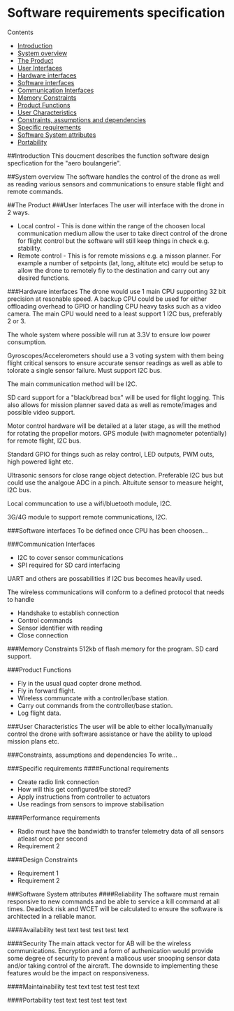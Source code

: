 # Software requirements specification

Contents
- [Introduction](https://github.com/FlyingBaguette/aero-boulangerie/blob/master/docs/requirement-specs/Software-requirements-specification.md#introduction)
- [System overview](https://github.com/FlyingBaguette/aero-boulangerie/blob/master/docs/requirement-specs/Software-requirements-specification.md#system-overview)
- [The Product](https://github.com/FlyingBaguette/aero-boulangerie/blob/master/docs/requirement-specs/Software-requirements-specification.md#the-product)
- [User Interfaces](https://github.com/FlyingBaguette/aero-boulangerie/blob/master/docs/requirement-specs/Software-requirements-specification.md#user-interfaces)
- [Hardware interfaces](https://github.com/FlyingBaguette/aero-boulangerie/blob/master/docs/requirement-specs/Software-requirements-specification.md#hardware-interfaces)
- [Software interfaces](https://github.com/FlyingBaguette/aero-boulangerie/blob/master/docs/requirement-specs/Software-requirements-specification.md#software-interfaces)
- [Communication Interfaces](https://github.com/FlyingBaguette/aero-boulangerie/blob/master/docs/requirement-specs/Software-requirements-specification.md#communication-interfaces)
- [Memory Constraints](https://github.com/FlyingBaguette/aero-boulangerie/blob/master/docs/requirement-specs/Software-requirements-specification.md#memory-constraints)
- [Product Functions](https://github.com/FlyingBaguette/aero-boulangerie/blob/master/docs/requirement-specs/Software-requirements-specification.md#product-functions)
- [User Characteristics](https://github.com/FlyingBaguette/aero-boulangerie/blob/master/docs/requirement-specs/Software-requirements-specification.md#user-characteristics)
- [Constraints, assumptions and dependencies](https://github.com/FlyingBaguette/aero-boulangerie/blob/master/docs/requirement-specs/Software-requirements-specification.md#constraints,-assumptions-and-dependencies)
- [Specific requirements](https://github.com/FlyingBaguette/aero-boulangerie/blob/master/docs/requirement-specs/Software-requirements-specification.md#specific-requirements)
- [Software System attributes](https://github.com/FlyingBaguette/aero-boulangerie/blob/master/docs/requirement-specs/Software-requirements-specification.md#software-system-attributes)
- [Portability](https://github.com/FlyingBaguette/aero-boulangerie/blob/master/docs/requirement-specs/Software-requirements-specification.md#portability)

##Introduction
This doucment describes the function software design specfication for the "aero boulangerie".

##System overview
The software handles the control of the drone as well as reading various sensors and communications to ensure stable flight and remote commands.

##The Product
###User Interfaces
The user will interface with the drone in 2 ways.
* Local control - This is done within the range of the choosen local communication medium allow the user to take direct control of the drone for flight control but the software will still keep things in check e.g. stability.
* Remote control - This is for remote missions e.g. a misson planner. For example a number of setpoints (lat, long, altitute etc) would be setup to allow the drone to remotely fly to the destination and carry out any desired functions.

###Hardware interfaces
The drone would use 1 main CPU supporting 32 bit precision at resonable speed. A backup CPU could be used for either offloading overhead to GPIO or handling CPU heavy tasks such as a video camera. The main CPU would need to a least support 1 I2C bus, preferably 2 or 3.

The whole system where possible will run at 3.3V to ensure low power consumption.

Gyroscopes/Accelerometers should use a 3 voting system with them being flight critical sensors to ensure accurate sensor readings as well as able to tolorate a single sensor failure. Must support I2C bus.

The main communication method will be I2C.

SD card support for a "black/bread box" will be used for flight logging. This also allows for mission planner saved data as well as remote/images and possible video support.

Motor control hardware will be detailed at a later stage, as will the method for rotating the propellor motors.
GPS module (with magnometer potentially) for remote flight, I2C bus.

Standard GPIO for things such as relay control, LED outputs, PWM outs, high powered light etc.

Ultrasonic sensors for close range object detection. Preferable I2C bus but could use the analgoue ADC in a pinch.
Altuitute sensor to measure height, I2C bus.

Local communcation to use a wifi/bluetooth module, I2C.

3G/4G module to support remote communications, I2C.


###Software interfaces
To be defined once CPU has been choosen...

###Communication Interfaces
- I2C to cover sensor communications
- SPI required for SD card interfacing

UART and others are possabilities if I2C bus becomes heavily used.

The  wireless communications will conform to a defined protocol that needs to handle
- Handshake to establish connection
- Control commands
- Sensor identifier with reading
- Close connection


###Memory Constraints
512kb of flash memory for the program.
SD card support.

###Product Functions
* Fly in the usual quad copter drone method.
* Fly in forward flight.
* Wireless communcate with a controller/base station.
* Carry out commands from the controller/base station.
* Log flight data.

###User Characteristics
The user will be able to either locally/manually control the drone with software assistance or have the ability to upload mission plans etc.

###Constraints, assumptions and dependencies
To write...

###Specific requirements
####Functional requirements
* Create radio link connection
 * How will this get configured/be stored?
* Apply instructions from controller to actuators 
* Use readings from sensors to improve stabilisation

####Performance requirements
* Radio must have the bandwidth to transfer telemetry data of all sensors atleast once per second 
* Requirement 2

####Design Constraints
* Requirement 1
* Requirement 2

###Software System attributes
####Reliability
The software must remain responsive to new commands and be able to service a kill command at all times. Deadlock risk and WCET will be calculated to ensure the software is architected in a reliable manor.

####Availability
test text test test test text

####Security
The main attack vector for AB will be the wireless communications. Encryption and a form of authenication would provide some degree of security to prevent a malicous user snooping sensor data and/or taking control of the aircraft. The downside to implementing these features would be the impact on responsiveness.

####Maintainability
test text test test test text

####Portability
test text test test test text
